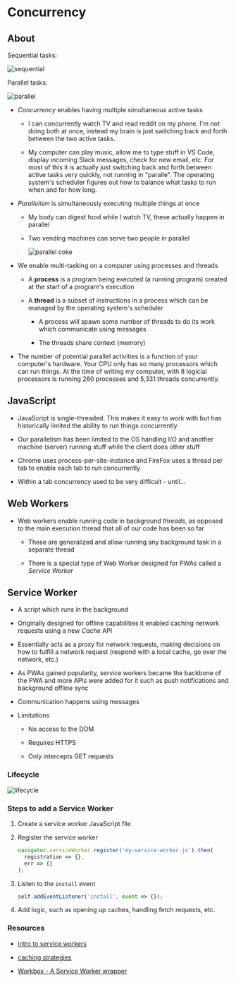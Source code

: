 # Concurrency

## About

Sequential tasks:

![sequential](https://miro.medium.com/max/724/1*kvHH21BbsH9J_NAatr6_IA.png)

Parallel tasks:

![parallel](https://miro.medium.com/max/724/1*jIoB-PFiND_6pXExZqAUxg.png)

- _Concurrency_ enables having multiple simultaneous active tasks

  - I can concurrently watch TV and read reddit on my phone. I'm not doing both at once, instead my brain is just switching back and forth between the two active tasks.

  - My computer can play music, allow me to type stuff in VS Code, display incoming Slack messages, check for new email, etc. For most of this it is actually just switching back and forth between active tasks very quickly, not running in "paralle". The operating system's scheduler figures out how to balance what tasks to run when and for how long.

- _Parallelism_ is simultaneously executing multiple things at once

  - My body can digest food while I watch TV, these actually happen in parallel

  - Two vending machines can serve two people in parallel

    ![parallel coke](https://miro.medium.com/max/409/1*_4B2PKsJn9pUz3jbTnBnYw.png)

- We enable multi-tasking on a computer using processes and threads

  - A **process** is a program being executed (a running program) created at the start of a program's execution

  - A **thread** is a subset of instructions in a process which can be managed by the operating system's scheduler

    - A process will spawn some number of threads to do its work which communicate using messages

    - The threads share context (memory)

- The number of potential parallel activities is a function of your computer's hardware. Your CPU only has so many processors which can run things. At the time of writing my computer, with 8 logicial processors is running 260 processes and 5,331 threads concurrently.

## JavaScript

- JavaScript is single-threaded. This makes it easy to work with but has historically limited the ability to run things concurrently.

- Our parallelism has been limited to the OS handling I/O and another machine (server) running stuff while the client does other stuff

- Chrome uses process-per-site-instance and FireFox uses a thread per tab to enable each tab to run concurrently

- Within a tab concurrency used to be very difficult - until...

## Web Workers

- Web workers enable running code in background _threads_, as opposed to the main execution thread that all of our code has been so far

  - These are generalized and allow running any background task in a separate thread

  - There is a special type of Web Worker designed for PWAs called a _Service Worker_

## Service Worker

- A script which runs in the background

- Originally designed for offline capabilities it enabled caching network requests using a new _Cache_ API

- Essentially acts as a proxy for network requests, making decisions on how to fulfill a network request (respond with a local cache, go over the network, etc.)

- As PWAs gained popularity, service workers became the backbone of the PWA and more APIs were added for it such as push notifications and background offline sync

- Communication happens using messages

- Limitations

  - No access to the DOM

  - Requires HTTPS

  - Only intercepts GET requests

### Lifecycle

![lifecycle](https://developers.google.com/web/fundamentals/primers/service-workers/images/sw-lifecycle.png)

### Steps to add a Service Worker

1. Create a service worker JavaScript file

1. Register the service worker

   ```js
   navigator.serviceWorker.register('my-service-worker.js').then(
     registration => {},
     err => {}
   );
   ```

1. Listen to the `install` event

   ```js
   self.addEventListener('install', event => {});
   ```

1. Add logic, such as opening up caches, handling fetch requests, etc.

### Resources

- [intro to service workers](https://developers.google.com/web/fundamentals/primers/service-workers)

- [caching strategies](http://localhost:3000/service-worker.js)

- [Workbox - A Service Worker wrapper](https://developers.google.com/web/tools/workbox/guides/get-started)
